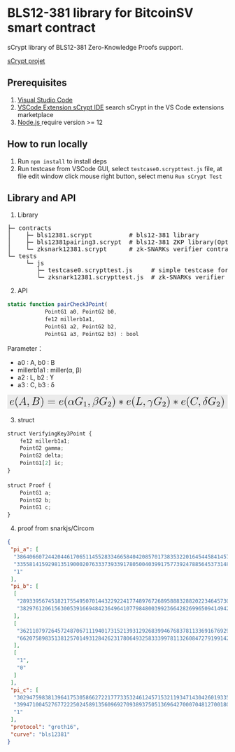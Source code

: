 # BLS12-381 library for BitcoinSV smart contract
sCrypt library of BLS12-381 Zero-Knowledge Proofs support.

[sCrypt projet](https://github.com/sCrypt-Inc/boilerplate)

## Prerequisites
1. [Visual Studio Code](https://code.visualstudio.com/download)
2. [VSCode Extension sCrypt IDE](https://scrypt-ide.readthedocs.io/en/latest/index.html) search sCrypt in the VS Code extensions marketplace
3. [Node.js ](https://nodejs.org/en/download/) require version >= 12

## How to run locally
1. Run `npm install` to install deps
2. Run testcase from VSCode GUI, select `testcase0.scrypttest.js` file, at file edit window click mouse right button, select menu `Run sCrypt Test`

## Library and API
1. Library
<pre>
├─ contracts
│    ├─ bls12381.scrypt          # bls12-381 library
│    ├─ bls12381pairing3.scrypt  # bls12-381 ZKP library(Optimized 3-pairs)
│    └─ zksnark12381.scrypt      # zk-SNARKs verifier contract example
└─ tests
     └─ js
        ├─ testcase0.scrypttest.js     # simple testcase for quickstart
        └─ zksnark12381.scrypttest.js  # zk-SNARKs verifier API example
</pre>
2. API
```js
static function pairCheck3Point(
            PointG1 a0, PointG2 b0,
            fe12 millerb1a1,
            PointG1 a2, PointG2 b2,
            PointG1 a3, PointG2 b3) : bool
```

Parameter：
- a0 : A, b0 : B
- millerb1a1 : miller(α, β)
- a2 : L, b2 : ϒ
- a3 : C, b3 : δ

![formula](https://github.com/walker9296/BLS12-381/blob/main/res/formula.png)

3. struct
```js
struct VerifyingKey3Point {
    fe12 millerb1a1;
    PointG2 gamma;
    PointG2 delta;
    PointG1[2] ic;
}

struct Proof {
    PointG1 a;
    PointG2 b;
    PointG1 c;
}
```

4. proof from snarkjs/Circom 
```json
{
 "pi_a": [
  "3864066072442044617065114552833466584042085701738353220164544584145751029539402978131016273009314132150769427595895",
  "3355814159298135190002076333739339178050040399175773924788564537314826497450614138800531167328973602284194463447393",
  "1"
 ],
 "pi_b": [
  [
   "2893395674518217554950701443229224177489767268958883288202234645730855163899540609327650775482511602222528677445055",
   "3829761206156300539166948423649641077984800399236642826996509414942600520883657558642169662935637571201305391964185"
  ],
  [
   "3621107972645724870671119401731521393129268399467683781133691676929348754474430192129852854560460487015138553716416",
   "662075898351381257014931284262317806493258333997811326084727919914234359614329656930791469314234668194751038193240"
  ],
  [
   "1",
   "0"
  ]
 ],
 "pi_c": [
  "3029475983813964175305866272217773353246124571532119347143042601933526621188482009919399467966544521724299619278426",
  "3994710045276772225024589135609692709389375051369642700070481270018000659515185268757404721625054279542057314386988",
  "1"
 ],
 "protocol": "groth16",
 "curve": "bls12381"
}
```